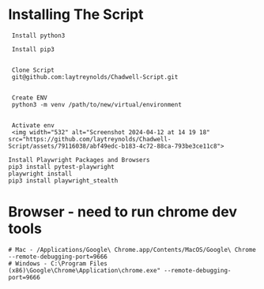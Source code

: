 # Installing The Script

	 Install python3
	 
	 Install pip3
	 
	 
	 Clone Script
	 git@github.com:laytreynolds/Chadwell-Script.git
	 
	 
	 Create ENV
	 python3 -m venv /path/to/new/virtual/environment
	 
	 
	 Activate env
	 <img width="532" alt="Screenshot 2024-04-12 at 14 19 18" src="https://github.com/laytreynolds/Chadwell-Script/assets/79116038/abf49edc-b183-4c72-88ca-793be3ce11c8">
 
 	Install Playwright Packages and Browsers
 	pip3 install pytest-playwright
 	playwright install
 	pip3 install playwright_stealth

# Browser - need to run chrome dev tools
 	# Mac - /Applications/Google\ Chrome.app/Contents/MacOS/Google\ Chrome --remote-debugging-port=9666
  	# Windows - C:\Program Files (x86)\Google\Chrome\Application\chrome.exe" --remote-debugging-port=9666



